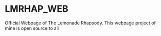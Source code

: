 # LMRHAP_WEB
Official Webpage of The Lemonade Rhapsody.
This webpage project of mine is open source to all
